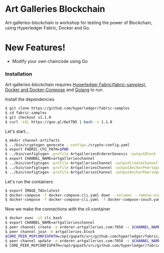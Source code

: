 # Art Galleries Blockchain

Art-galleries-blockchain is workshop for testing the power of Blockchain, using Hyperledger Fabric, Docker and Go.

# New Features!

  - Modify your own chaincode using Go

### Installation

Art-galleries-blockchain requires [Hyperledger Fabric(fabric-samples)](https://github.com/hyperledger/fabric-samples), [Docker and Docker-Compose](https://www.docker.com/) and [Golang](https://golang.org/doc/install)  to run.

Install the dependencies

```sh
$ git clone https://github.com/hyperledger/fabric-samples
$ cd fabric-samples
$ git checkout v1.1.0
$ curl -sSL https://goo.gl/6wtTN5 | bash -s 1.1.0
```


Let's start...

```sh
$ mkdir channel-artifacts
$ ../bin/cryptogen generate --config=./crypto-config.yaml
$ export FABRIC_CFG_PATH=$PWD
$ ../bin/configtxgen -profile ArtgalleriesOrdererGenesis -outputBlock ./channel-artifacts/genesis.block
$ export CHANNEL_NAME=artgallerieschannel
$ ../bin/configtxgen -profile ArtgalleriesChannel -outputCreateChannelTx ./channel-artifacts/channel.tx -channelID $CHANNEL_NAME
$ ../bin/configtxgen -profile ArtgalleriesChannel -outputAnchorPeersUpdate ./channel-artifacts/LouvreMSPanchors.tx -channelID $CHANNEL_NAME -asOrg LouvreMSP
$ ../bin/configtxgen -profile ArtgalleriesChannel -outputAnchorPeersUpdate ./channel-artifacts/GuggenheimMSPanchors.tx -channelID $CHANNEL_NAME -asOrg GuggenheimMSP
```

Let's run the containers

```sh
$ export IMAGE_TAG=latest
$ docker-compose -f docker-compose-cli.yaml down --volumes --remove-orphans
$ docker-compose -f docker-compose-cli.yaml -f docker-compose-couch.yaml up -d
```

Now we make the connections with the cli container

```sh
$ docker exec -it cli bash
$ export CHANNEL_NAME=artgallerieschannel
$ peer channel create -o orderer.artgalleries.com:7050 -c $CHANNEL_NAME -f ./channel-artifacts/channel.tx --tls --cafile /opt/gopath/src/github.com/hyperledger/fabric/peer/crypto/ordererOrganizations/artgalleries.com/orderers/orderer.artgalleries.com/msp/tlscacerts/tlsca.artgalleries.com-cert.pem
$ peer channel join -b artgalleries.block
$CORE_PEER_MSPCONFIGPATH=/opt/gopath/src/github.com/hyperledger/fabric/peer/crypto/peerOrganizations/guggenheim.artgalleries.com/users/Admin@guggenheim.artgalleries.com/msp CORE_PEER_ADDRESS=peer0.guggenheim.artgalleries.com:7051 CORE_PEER_LOCALMSPID="GuggenheimMSP" CORE_PEER_TLS_ROOTCERT_FILE=/opt/gopath/src/github.com/hyperledger/fabric/peer/crypto/peerOrganizations/guggenheim.artgalleries.com/peers/peer0.guggenheim.artgalleries.com/tls/ca.crt peer channel join -b artgallerieschannel.block
$ peer channel update -o orderer.artgalleries.com:7050 -c $CHANNEL_NAME -f ./channel-artifacts/LouvreMSPanchors.tx --tls --cafile /opt/gopath/src/github.com/hyperledger/fabric/peer/crypto/ordererOrganizations/artgalleries.com/orderers/orderer.artgalleries.com/msp/tlscacerts/tlsca.artgalleries.com-cert.pem
$ CORE_PEER_MSPCONFIGPATH=/opt/gopath/src/github.com/hyperledger/fabric/peer/crypto/peerOrganizations/guggenheim.artgalleries.com/users/Admin@guggenheim.artgalleries.com/msp CORE_PEER_ADDRESS=peer0.guggenheim.artgalleries.com:7051 CORE_PEER_LOCALMSPID="GuggenheimMSP" CORE_PEER_TLS_ROOTCERT_FILE=/opt/gopath/src/github.com/hyperledger/fabric/peer/crypto/peerOrganizations/guggenheim.artgalleries.com/peers/peer0.guggenheim.artgalleries.com/tls/ca.crt peer channel update -o orderer.artgalleries.com:7050 -c $CHANNEL_NAME -f ./channel-artifacts/GuggenheimMSPanchors.tx --tls --cafile /opt/gopath/src/github.com/hyperledger/fabric/peer/crypto/ordererOrganizations/artgalleries.com/orderers/orderer.artgalleries.com/msp/tlscacerts/tlsca.artgalleries.com-cert.pem


```







